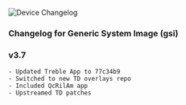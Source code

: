 ![Device Changelog](https://i.imgur.com/C0Wcdr5.png)

### Changelog for Generic System Image (gsi)

### v3.7
```
- Updated Treble App to 77c34b9
- Switched to new TD overlays repo
- Included QcRilAm app
- Upstreamed TD patches
```
